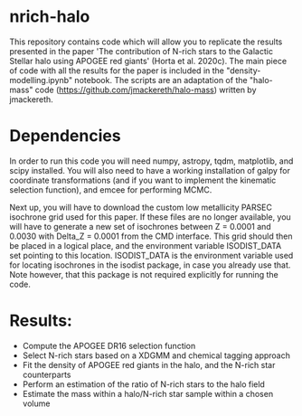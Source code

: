# nrich-halo

This repository contains code which will allow you to replicate the results presented in the paper 'The contribution of N-rich stars to the Galactic Stellar halo using APOGEE red giants' (Horta et al. 2020c). The main piece of code with all the results for the paper is included in the "density-modelling.ipynb" notebook. The scripts are an adaptation of the "halo-mass" code (https://github.com/jmackereth/halo-mass) written by jmackereth.

# Dependencies

In order to run this code you will need numpy, astropy, tqdm, matplotlib, and scipy installed. You will also need to have a working installation of galpy for coordinate transformations (and if you want to implement the kinematic selection function), and emcee for performing MCMC.

Next up, you will have to download the custom low metallicity PARSEC isochrone grid used for this paper. If these files are no longer available, you will have to generate a new set of isochrones between Z = 0.0001 and 0.0030 with Delta_Z = 0.0001 from the CMD interface. This grid should then be placed in a logical place, and the environment variable ISODIST_DATA set pointing to this location. ISODIST_DATA is the environment variable used for locating isochrones in the isodist package, in case you already use that. Note however, that this package is not required explicitly for running the code.

# Results:

- Compute the APOGEE DR16 selection function
- Select N-rich stars based on a XDGMM and chemical tagging approach
- Fit the density of APOGEE red giants in the halo, and the N-rich star counterparts
- Perform an estimation of the ratio of N-rich stars to the halo field
- Estimate the mass within a halo/N-rich star sample within a chosen volume

